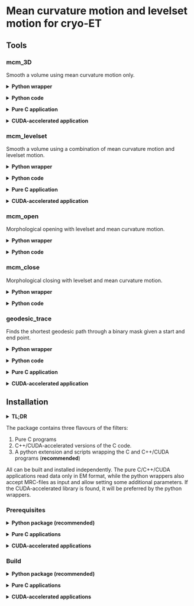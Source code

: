 # Mean curvature motion and levelset motion for cryo-ET


## Tools

### mcm_3D

Smooth a volume using mean curvature motion only. 


**<details><summary>Python wrapper</summary><p>**
```shell
mcm_3D.py -i input.em -o output.em -p 20
```
</p></details>

**<details><summary>Python code</summary><p>**
```python
import pymcm.mcm as mcm

outvol = mcm.mcm(invol, iterations=20, verbose=True)
```
</p></details>

**<details><summary>Pure C application</summary><p>**
```shell
mcm_3D input.em output.em 20
```
</p></details>

**<details><summary>CUDA-accelerated application</summary><p>**
```shell
mcm_3D_cuda input.em output.em 20
```
</p></details>

### mcm_levelset

Smooth a volume using a combination of mean curvature motion and levelset motion. 

**<details><summary>Python wrapper</summary><p>**
```shell
mcm_levelset.py -i input.em -o output.em -p 20 -a 0.5 -b 0.5
```
</p></details>

**<details><summary>Python code</summary><p>**
```python
import pymcm.mcm as mcm

outvol = mcm.mcm_levelset(invol, iterations=20, alpha=0.5, beta=0.5, verbose=True)
```
</p></details>

**<details><summary>Pure C application</summary><p>**
```shell
mcm_levelset input.em output.em 20 0.5 0.5
```
</p></details>

**<details><summary>CUDA-accelerated application</summary><p>**
```shell
mcm_levelset_cuda input.em output.em 20 0.5 0.5
```
</p></details>

### mcm_open

Morphological opening with levelset and mean curvature motion. 

**<details><summary>Python wrapper</summary><p>**
```shell
mcm_open.py -i input.em -o output.em -p 20 -a 0.5 -b 0.5
```
</p></details>

**<details><summary>Python code</summary><p>**
```python
import pymcm.mcm as mcm

# Alpha needs to be between 0 and 1
alpha = 0.5
assert(0 <= alpha <= 1)

# Erosion
outvol = mcm.mcm_levelset(invol, iterations=20, alpha=-1*alpha, beta=0.5, verbose=True)
invol = outvol.copy()

# Dilation
outvol = mcm.mcm_levelset(invol, iterations=20, alpha=alpha, beta=0.5, verbose=True)

```
</p></details>

### mcm_close

Morphological closing with levelset and mean curvature motion. 

**<details><summary>Python wrapper</summary><p>**
```shell
mcm_close.py -i input.em -o output.em -p 20 -a 0.5 -b 0.5
```
</p></details>

**<details><summary>Python code</summary><p>**
```python
import pymcm.mcm as mcm

# Alpha needs to be between 0 and 1
alpha = 0.5
assert(0 <= alpha <= 1)

# Dilation
outvol = mcm.mcm_levelset(invol, iterations=20, alpha=-alpha, beta=0.5, verbose=True)
invol = outvol.copy()

# Erosion
outvol = mcm.mcm_levelset(invol, iterations=20, alpha=-1*alpha, beta=0.5, verbose=True)

```
</p></details>


### geodesic_trace

Finds the shortest geodesic path through a binary mask given a start and end point. 

**<details><summary>Python wrapper</summary><p>**
```shell
geodesic_trace.py -i mask.em -ov output_vol.em -ot output_coords -x 10,10,10 -y 30,30,30 -m 10000
```
</p></details>

**<details><summary>Python code</summary><p>**
```python
import pymcm.mcm as mcm

outvol, outtrace = mcm.trace(invol, x, y, maxstep=10000, verbose=True)
```
</p></details>

**<details><summary>Pure C application</summary><p>**
```shell
geodesic_trace mask.em output_vol.em 10 10 10 30 30 30
```
</p></details>

**<details><summary>CUDA-accelerated application</summary><p>**
```shell
geodesic_trace_cuda mask.em output_vol.em 10 10 10 30 30 30
```
</p></details>

## Installation

**<details><summary>TL;DR</summary><p>**
```shell
# Install C/C++ compilers and optionally CUDA 
# e.g. on Ubuntu
sudo apt install build-essentials
sudo apt install nvidia-cuda-dev nvidia-cuda-toolkit

# Installs all other pre-requisites (a little overkill)
conda create -n mcm -c conda-forge python=3.9 scikit-build numpy mrcfile cython cmake=3.18
conda activate mcm

# Build
git clone REPO
cd REPO
pip install .

# MCM-Levelset combi
mcm_levelset.py --help

# MCM alone
mcm_3D.py --help

# Geodesic trace
geodesic_trace.py --help
```
</p></details>


The package contains three flavours of the filters:

1. Pure C programs 
2. C++/CUDA-accelerated versions of the C code.
3. A python extension and scripts wrapping the C and C++/CUDA programs (**recommended**)

All can be built and installed independently. The pure C/C++/CUDA applications read data only in EM format, 
while the python wrappers also accept MRC-files as input and allow setting some additional 
parameters. If the CUDA-accelerated library is found, it will be preferred by the python wrappers.

### Prerequisites

**<details><summary>Python package (recommended)</summary><p>**
* CMake >= 3.18
* C/C++ compiler
* Python >= 3.9
* Python packages: 
  * skbuild >= 0.15
  * numpy 
  * mrcfile
  * Cython
* optional: CUDA toolkit
</p></details>

**<details><summary>Pure C applications</summary><p>**
* CMake >= 3.18
* C/C++ compiler
</p></details>

**<details><summary>CUDA-accelerated applications</summary><p>**
* CMake >= 3.18
* C/C++ compiler
* CUDA toolkit
</p></details>

### Build

**<details><summary>Python package (recommended)</summary><p>**
```shell
conda create -n mcm python=3.9 skbuild numpy mrcfile
conda activate mcm
git clone REPO
cd REPO
pip install .
```
</p></details>

**<details><summary>Pure C applications</summary><p>**
```shell
git clone REPO
cd REPO
mkdir build; cd build
cmake ..
make
# Executables now in build/bin/
```
</p></details>

**<details><summary>CUDA-accelerated applications</summary><p>**
```shell
git clone REPO
cd REPO
mkdir build; cd build
cmake ..
make
# Executables now in build/bin/
```
</p></details>





